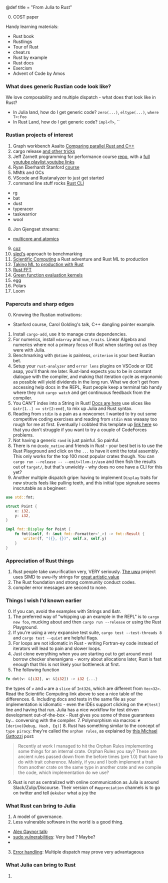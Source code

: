@def title = "From Julia to Rust"

0. COST paper

Handy learning materials:
- Rust book
- Rustlings
- Tour of Rust
- cheat.rs
- Rust by example
- Rust docs
- Exercism
- Advent of Code by Amos

### What does generic Rustian code look like?
We love composability and multiple dispatch - what does that look like in Rust?
- In Julia land, how do I get generic code? `zero(...)`, `eltype(...)`, `where T<:Foo`
- In Rust Land, how do I get generic code? `impl<T>`, ``

### Rustian projects of interest 
1. Graph workbench Aaalto [Comparing parallel Rust and C++](https://parallel-rust-cpp.github.io/)
2. cargo release [and other tricks](https://deterministic.space/high-performance-rust.html)
3. Jeff Zarnett programming for performance course [repo](https://github.com/jzarnett/ece459), with a [full youtube playlist](https://www.youtube.com/watch?v=BE64OK7l20k&list=PLFCH6yhq9yAHnjKmB9RLA2Qdk3XhphqrN),[youtube links](https://www.youtube.com/watch?v=-MDHdqZvxxs&list=PLFCH6yhq9yAHnjKmB9RLA2Qdk3XhphqrN&index=28)
4. Ryan Eberhardt Stanford [course](https://reberhardt.com/blog/2020/10/05/designing-a-new-class-at-stanford-safety-in-systems-programming.html#lectures) 
5. MMtk and GCs 
6. VScode and Rustanalyzer to just get started
7. command line stuff rocks [Rust CLI](https://zaiste.net/posts/shell-commands-rust/)
- rg
- bat
- dust
- typeracer
- taskwarrior
- wool
8. Jon Gjengset streams: 
- [multicore and atomics](https://www.youtube.com/watch?v=rMGWeSjctlY)
9. [coz](https://github.com/plasma-umass/coz)
10. [sled's](https://sled.rs/perf#e-prime-and-precise-language) approach to benchmarking
11. [Scientific Computing](https://www.lpalmieri.com/posts/2019-02-23-scientific-computing-a-rust-adventure-part-0-vectors/) a Rust adventure and Rust ML to production
12. [Taking ML to production with Rust](https://www.lpalmieri.com/posts/2019-12-01-taking-ml-to-production-with-rust-a-25x-speedup/)
13. [Rust FFT](https://github.com/ejmahler/RustFFT)
14. [Green function evaluation kernels](https://github.com/rusty-fast-solvers/rusty-green-kernel)
15. egg
16. Polars
17. Loom

### Papercuts and sharp edges
0. Knowing the Rustian motivations:
- Stanford course, Carol Golding's talk, C++ dangling pointer example.
1. Install `cargo-add`, use it to manage crate dependencies.
2. For numerics, install `ndarray` and `num_traits`. Linear Algebra and numerics where not a primary focus of Rust when starting out as they were with Julia.
3. Benchmarking with `@btime` is painless, `criterion` is your best Rustian bet.
4. Setup your `rust-analyzer` and `error lens` plugins on VSCode or IDE asap, you'll thank me later. Rust-land expects you to be in constant dialogue with the compiler, and making that iteration cycle as ergonomic as possible will yield dividends in the long run. What we don't get from accessing help docs in the REPL, Rust people keep a terminal tab handy where they run `cargo watch` and get continuous feedback from the compiler.
5. You CAN'T index into a String in Rust! [Docs are here](https://doc.rust-lang.org/std/primitive.str.html#method.chars) use slices like `&str[1..] == str[2:end]`, to mix up Julia and Rust syntax.
6. Reading from `stdin` is a pain as a newcomer. I wanted to try out some competitive coding exercises and reading from `stdin` was waaaay too rough for me at first. Eventually I cobbled this template up [link here](https://gist.github.com/miguelraz/d0341e9fee8c728baa99fd6fe86c1be1) so that you don't struggle if you want to try a couple of CodeForces problems.
7. Not having a generic `rand` is just painful. So painful.
8. There is no `@code_native` and friends in Rust - your best bet is to use the Rust Playground and click on the `...` to have it emit the total assembly. This only works for the top 100 most popular crates though. You can `cargo run --release -- --emit=llvm-ir/asm` and then fish the results out of `target/`, but that's unwieldy - why does no one have a CLI for this yet?
9. Another multiple dispatch gripe: having to implement `Display` traits for new structs feels like pulling teeth, and this initial type signature seems inscrutable as a begineer:
```rust
use std::fmt;

struct Point {
    x: i32,
    y: i32,
}

impl fmt::Display for Point {
    fn fmt(&self, f: &mut fmt::Formatter<'_>) -> fmt::Result {
        write!(f, "({}, {})", self.x, self.y)
    }
}
```

### Appreciation of Rust things
1. Rust people take uwu-ification very, VERY seriously. [The uwu](https://github.com/Daniel-Liu-c0deb0t/uwu) project uses SIMD to uwu-ify strings for [great artistic value](https://twitter.com/twent_weznowor)
2. The Rust foundation and strong community conduct codes.
3. compiler error messages are second to none.

### Things I wish I'd known earlier
0. If you can, avoid the examples with Strings and &str.
1. The preferred way of "whipping up an example in the REPL" is to `cargo new foo`, mucking about and then `cargo run --release` or using the Rust Playground.
2. If you're using a very expansive test suite, `cargo test --test-threads 8` and `cargo test --quiet` are helpful flags.
3. For loops are not idiomatic in Rust - writing Fortran-ey code instead of iterators will lead to pain and slower loops. 
4. Just clone everything when you are starting out to get around most borrow checker shenanigans - worry about allocations later, Rust is fast enough that this is not likely your bottleneck at first.
5. The following function
```rust
fn dot(v: &[i32], w: &[i32]) -> i32 {...}
```
the types of `v` and `w` are a `slice` of `Int32`s, which are different from `Vec<32>`. Read the Scientific Computing link above to see a nice table of the differences.
6. Including docs and tests in the same file as your implementation is idiomatic - even the IDEs support clicking on the `#[test]` line and having that run. Julia has a nice workflow for test driven development out-of-the-box - Rust gives you some of those guarantees by... conversing with the compiler.
7. Polymorphism via macros: `#[derive(Debug, Hash, Eq)]` 
8. Rust has something similar to the concept of `type piracy`: they're called the `orphan rules`, as explained by [this Michael Gattozzi](https://blog.mgattozzi.dev/orphan-rules/) post:
> Recently at work I managed to hit the Orphan Rules implementing some things for an internal crate. Orphan Rules you say? These are ancient rules passed down from the before times (pre 1.0) that have to do with trait coherence. Mainly, if you and I both implement a trait from another crate on the same type in another crate and we compile the code, which implementation do we use?
9. Rust is not as centralized with online communication as Julia is around Slack/Zulip/Discourse. Their version of `#appreciation` channels is to go on twitter and tell `@ekuber` what a joy the 

### What Rust can bring to Julia
1. A model of governance.
2. Less vulnerable software in the world is a good thing.
- [Alex Gaynor talk](https://www.usenix.org/conference/enigma2021/presentation/gaynor):
- [sudo vulnerabilities](https://www.helpnetsecurity.com/2021/01/27/cve-2021-3156/): Very bad ? Maybe?
- 
3. [Error handling](https://www.youtube.com/watch?v=rAF8mLI0naQ&t=947s): Multiple dispatch may prove very advantageous 

### What Julia can bring to Rust
1.

